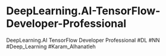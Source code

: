 # DeepLearning.AI-TensorFlow-Developer-Professional
DeepLearning.AI TensorFlow Developer Professional
#DL
#NN
#Deep_Learning
#Karam_Alhanatleh
